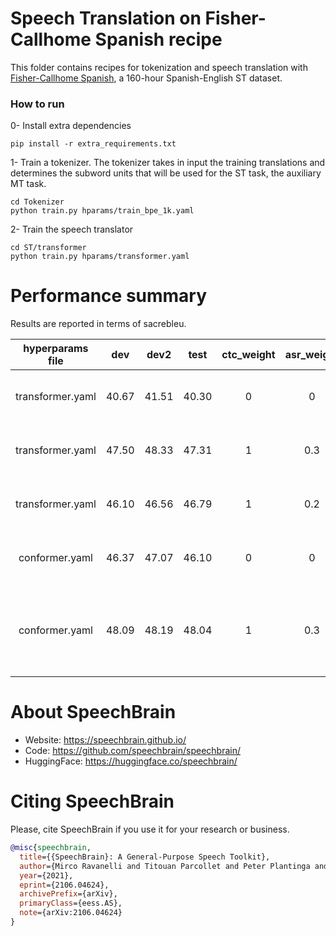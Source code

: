 # Speech Translation on Fisher-Callhome Spanish recipe
This folder contains recipes for tokenization and speech translation with [Fisher-Callhome Spanish](https://catalog.ldc.upenn.edu/LDC2014T23), a 160-hour Spanish-English ST dataset.

### How to run
0- Install extra dependencies
```
pip install -r extra_requirements.txt
```

1- Train a tokenizer. The tokenizer takes in input the training translations and determines the subword units that will be used for the ST task, the auxiliary MT task.

```
cd Tokenizer
python train.py hparams/train_bpe_1k.yaml
```

2- Train the speech translator
```
cd ST/transformer
python train.py hparams/transformer.yaml
```

# Performance summary
Results are reported in terms of sacrebleu.

| hyperparams file | dev   | dev2   | test   | ctc_weight | asr_weight | mt_weight | Model | GPUs               |
|:----------------:|:-----:| :-----:| :-----:| :--------: | :--------: | :-------: | :-------: | :----------------: |
| transformer.yaml | 40.67 | 41.51  | 40.30  | 0          | 0          | 0         | Not Avail. | 2xRTX 2080 Ti 11GB |
| transformer.yaml | 47.50 | 48.33  | 47.31  | 1          | 0.3        | 0         | [Model](https://www.dropbox.com/sh/tmh7op8xwthdta0/AACuU9xHDHPs8ToxIIwoTLB0a?dl=0?usp=sharing) | 2xRTX 2080 Ti 11GB |
| transformer.yaml | 46.10 | 46.56  | 46.79  | 1          | 0.2        | 0.2       | Not Avail. | 2xRTX 2080 Ti 11GB |
| conformer.yaml   | 46.37 | 47.07  | 46.10  | 0          | 0          | 0         | Not Avail. | 2xRTX 2080 Ti 11GB |
| conformer.yaml   | 48.09 | 48.19  | 48.04  | 1          | 0.3        | 0         | [Model](https://www.dropbox.com/sh/qz33qjr10y351gk/AADApachs3WtDXx67pIz5fCZa?dl=0?usp=sharing) | 1xTesla A100 (works with 2xRTX 2080 Ti) |

# **About SpeechBrain**
- Website: https://speechbrain.github.io/
- Code: https://github.com/speechbrain/speechbrain/
- HuggingFace: https://huggingface.co/speechbrain/


# **Citing SpeechBrain**
Please, cite SpeechBrain if you use it for your research or business.

```bibtex
@misc{speechbrain,
  title={{SpeechBrain}: A General-Purpose Speech Toolkit},
  author={Mirco Ravanelli and Titouan Parcollet and Peter Plantinga and Aku Rouhe and Samuele Cornell and Loren Lugosch and Cem Subakan and Nauman Dawalatabad and Abdelwahab Heba and Jianyuan Zhong and Ju-Chieh Chou and Sung-Lin Yeh and Szu-Wei Fu and Chien-Feng Liao and Elena Rastorgueva and François Grondin and William Aris and Hwidong Na and Yan Gao and Renato De Mori and Yoshua Bengio},
  year={2021},
  eprint={2106.04624},
  archivePrefix={arXiv},
  primaryClass={eess.AS},
  note={arXiv:2106.04624}
}
```
